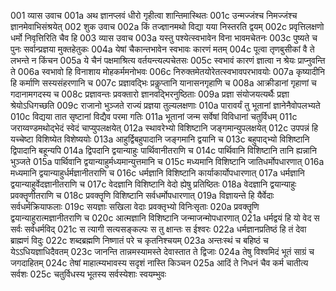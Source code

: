 001  	व्यास उवाच
001a	अथ ज्ञानप्लवं धीरो गृहीत्वा शान्तिमास्थितः
001c	उन्मज्जंश्च निमज्जंश्च ज्ञानमेवाभिसंश्रयेत्
002  	शुक उवाच
002a	किं तज्ज्ञानमथो विद्या यया निस्तरति द्वयम्
002c	प्रवृत्तिलक्षणो धर्मो निवृत्तिरिति चैव हि
003  	व्यास उवाच
003a	यस्तु पश्येत्स्वभावेन विना भावमचेतनः
003c	पुष्यते च पुनः सर्वान्प्रज्ञया मुक्तहेतुकः
004a	येषां चैकान्तभावेन स्वभावः कारणं मतम्
004c	पूत्वा तृणबुसीकां वै ते लभन्ते न किंचन
005a	ये चैनं पक्षमाश्रित्य वर्तयन्त्यल्पचेतसः
005c	स्वभावं कारणं ज्ञात्वा न श्रेयः प्राप्नुवन्ति ते
006a	स्वभावो हि विनाशाय मोहकर्ममनोभवः
006c	निरुक्तमेतयोरेतत्स्वभावपरभावयोः
007a	कृष्यादीनि हि कर्माणि सस्यसंहरणानि च
007c	प्रज्ञावद्भिः प्रकॢप्तानि यानासनगृहाणि च
008a	आक्रीडानां गृहाणां च गदानामगदस्य च
008c	प्रज्ञावन्तः प्रवक्तारो ज्ञानवद्भिरनुष्ठिताः
009a	प्रज्ञा संयोजयत्यर्थैः प्रज्ञा श्रेयोऽधिगच्छति
009c	राजानो भुञ्जते राज्यं प्रज्ञया तुल्यलक्षणाः
010a	पारावर्यं तु भूतानां ज्ञानेनैवोपलभ्यते
010c	विद्यया तात सृष्टानां विद्यैव परमा गतिः
011a	भूतानां जन्म सर्वेषां विविधानां चतुर्विधम्
011c	जराय्वण्डमथोद्भेदं स्वेदं चाप्युपलक्षयेत्
012a	स्थावरेभ्यो विशिष्टानि जङ्गमान्युपलक्षयेत्
012c	उपपन्नं हि यच्चेष्टा विशिष्येत विशेष्ययोः
013a	आहुर्द्विबहुपादानि जङ्गमानि द्वयानि च
013c	बहुपाद्भ्यो विशिष्टानि द्विपादानि बहून्यपि
014a	द्विपदानि द्वयान्याहुः पार्थिवानीतराणि च
014c	पार्थिवानि विशिष्टानि तानि ह्यन्नानि भुञ्जते
015a	पार्थिवानि द्वयान्याहुर्मध्यमान्युत्तमानि च
015c	मध्यमानि विशिष्टानि जातिधर्मोपधारणात्
016a	मध्यमानि द्वयान्याहुर्धर्मज्ञानीतराणि च
016c	धर्मज्ञानि विशिष्टानि कार्याकार्योपधारणात्
017a	धर्मज्ञानि द्वयान्याहुर्वेदज्ञानीतराणि च
017c	वेदज्ञानि विशिष्टानि वेदो ह्येषु प्रतिष्ठितः
018a	वेदज्ञानि द्वयान्याहुः प्रवक्तॄणीतराणि च
018c	प्रवक्तॄणि विशिष्टानि सर्वधर्मोपधारणात्
019a	विज्ञायन्ते हि यैर्वेदाः सर्वधर्मक्रियाफलाः
019c	सयज्ञाः सखिला वेदाः प्रवक्तृभ्यो विनिःसृताः
020a	प्रवक्तॄणि द्वयान्याहुरात्मज्ञानीतराणि च
020c	आत्मज्ञानि विशिष्टानि जन्माजन्मोपधारणात्
021a	धर्मद्वयं हि यो वेद स सर्वः सर्वधर्मविद्
021c	स त्यागी सत्यसङ्कल्पः स तु क्षान्तः स ईश्वरः
022a	धर्मज्ञानप्रतिष्ठं हि तं देवा ब्राह्मणं विदुः
022c	शब्दब्रह्मणि निष्णातं परे च कृतनिश्चयम्
023a	अन्तःस्थं च बहिष्ठं च येऽऽधियज्ञाधिदैवतम्
023c	जानन्ति तान्नमस्यामस्ते देवास्तात ते द्विजाः
024a	तेषु विश्वमिदं भूतं साग्रं च जगदाहितम्
024c	तेषां माहात्म्यभावस्य सदृशं नास्ति किञ्चन
025a	आदिं ते निधनं चैव कर्म चातीत्य सर्वशः
025c	चतुर्विधस्य भूतस्य सर्वस्येशाः स्वयम्भुवः

